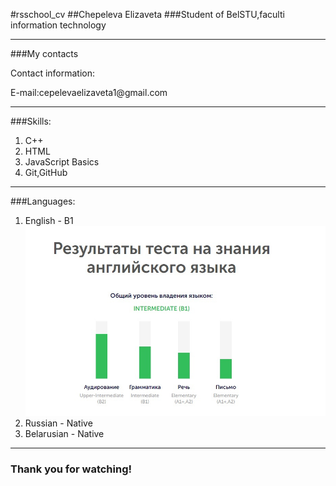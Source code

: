 #rsschool_cv
##Chepeleva Elizaveta
###Student of BelSTU,faculti information technology
******
###My contacts
<p>Contact information:</p>
<p>E-mail:cepelevaelizaveta1@gmail.com</p>

****

###Skills:
1. C++
2. HTML
3. JavaScript Basics
4. Git,GitHub

 ****

###Languages:

1. English - B1
![My English](B1.jpg)
2. Russian - Native
3. Belarusian - Native

****
### Thank you for watching!